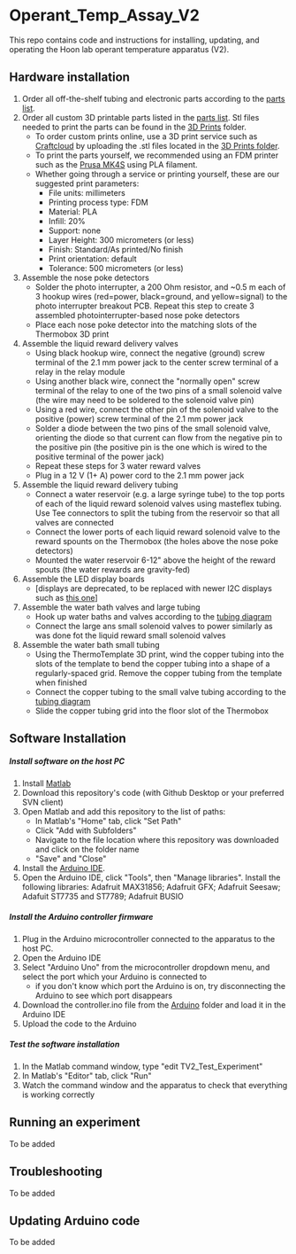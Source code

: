 # Operant_Temp_Assay_V2

This repo contains code and instructions for installing, updating, and operating the Hoon lab operant temperature apparatus (V2).

## Hardware installation
1) Order all off-the-shelf tubing and electronic parts according to the [parts list](https://github.com/misaacson01/Operant_Temp_Assay_V2/blob/main/Parts%20List.xlsx).
2) Order all custom 3D printable parts listed in the [parts list](https://github.com/misaacson01/Operant_Temp_Assay_V2/blob/main/Parts%20List.xlsx). Stl files needed to print the parts can be found in the [3D Prints](https://github.com/misaacson01/Operant_Temp_Assay_V2/tree/main/3D%20prints) folder.
    * To order custom prints online, use a 3D print service such as [Craftcloud](https://craftcloud3d.com/) by uploading the .stl files located in the [3D Prints folder](https://github.com/misaacson01/Operant_Temp_Assay_V2/tree/main/3D%20prints).
    * To print the parts yourself, we recommended using an FDM printer such as the [Prusa MK4S](https://www.prusa3d.com/product/original-prusa-mk4s-3d-printer-5/) using PLA filament.
    * Whether going through a service or printing yourself, these are our suggested print parameters:
        * File units: millimeters
        * Printing process type: FDM
        * Material: PLA
        * Infill: 20%
        * Support: none
        * Layer Height: 300 micrometers (or less)
        * Finish: Standard/As printed/No finish
        * Print orientation: default
        * Tolerance: 500 micrometers (or less)
3) Assemble the nose poke detectors
    * Solder the photo interrupter, a 200 Ohm resistor, and ~0.5 m each of 3 hookup wires (red=power, black=ground, and yellow=signal) to the photo interrupter breakout PCB. Repeat this step to create 3 assembled photointerrupter-based nose poke detectors
    * Place each nose poke detector into the matching slots of the Thermobox 3D print
4) Assemble the liquid reward delivery valves
    * Using black hookup wire, connect the negative (ground) screw terminal of the 2.1 mm power jack to the center screw terminal of a relay in the relay module
    * Using another black wire, connect the "normally open" screw terminal of the relay to one of the two pins of a small solenoid valve (the wire may need to be soldered to the solenoid valve pin)
    * Using a red wire, connect the other pin of the solenoid valve to the positive (power) screw terminal of the 2.1 mm power jack
    * Solder a diode between the two pins of the small solenoid valve, orienting the diode so that current can flow from the negative pin to the positive pin (the positive pin is the one which is wired to the positive terminal of the power jack)
    * Repeat these steps for 3 water reward valves
    * Plug in a 12 V (1+ A) power cord to the 2.1 mm power jack
6) Assemble the liquid reward delivery tubing
    * Connect a water reservoir (e.g. a large syringe tube) to the top ports of each of the liquid reward solenoid valves using masteflex tubing. Use Tee connectors to split the tubing from the reservoir so that all valves are connected
    * Connect the lower ports of each liquid reward solenoid valve to the reward spounts on the Thermobox (the holes above the nose poke detectors)
    * Mounted the water reservoir 6-12" above the height of the reward spouts (the water rewards are gravity-fed)
8) Assemble the LED display boards
    * [displays are deprecated, to be replaced with newer I2C displays such as [this one](https://www.adafruit.com/product/4741)]
9) Assemble the water bath valves and large tubing
    * Hook up water baths and valves according to the [tubing diagram](https://github.com/misaacson01/Operant_Temp_Assay_V2/blob/main/docs/Thermo%20Assay%20V2%20Diagrams.pptx)
    * Connect the large ans small solenoid valves to power similarly as was done fot the liquid reward small solenoid valves
10) Assemble the water bath small tubing
    * Using the ThermoTemplate 3D print, wind the copper tubing into the slots of the template to bend the copper tubing into a shape of a regularly-spaced grid. Remove the copper tubing from the template when finished
    * Connect the copper tubing to the small valve tubing according to the [tubing diagram](https://github.com/misaacson01/Operant_Temp_Assay_V2/blob/main/docs/Thermo%20Assay%20V2%20Diagrams.pptx)
    * Slide the copper tubing grid into the floor slot of the Thermobox

## Software Installation

##### Install software on the host PC
1) Install [Matlab](https://www.mathworks.com/products/matlab.html)
2) Download this repository's code (with Github Desktop or your preferred SVN client)
3) Open Matlab and add this repository to the list of paths:
    * In Matlab's "Home" tab, click "Set Path"
    * Click "Add with Subfolders"
    * Navigate to the file location where this repository was downloaded and click on the folder name
    * "Save" and "Close"
4) Install the [Arduino IDE](https://www.arduino.cc/en/software).
5) Open the Arduino IDE, click "Tools", then "Manage libraries". Install the following libraries: Adafruit MAX31856; Adafruit GFX; Adafruit Seesaw; Adafuit ST7735 and ST7789; Adafruit BUSIO

##### Install the Arduino controller firmware
1) Plug in the Arduino microcontroller connected to the apparatus to the host PC.
2) Open the Arduino IDE
3) Select "Arduino Uno" from the microcontroller dropdown menu, and select the port which your Arduino is connected to
    * if you don't know which port the Arduino is on, try disconnecting the Arduino to see which port disappears
4) Download the controller.ino file from the [Arduino](https://github.com/misaacson01/Operant_Temp_Assay_V2/tree/main/Arduino) folder and load it in the Arduino IDE
5) Upload the code to the Arduino

##### Test the software installation
1) In the Matlab command window, type "edit TV2_Test_Experiment"
2) In Matlab's "Editor" tab, click "Run"
3) Watch the command window and the apparatus to check that everything is working correctly

## Running an experiment
To be added

## Troubleshooting
To be added

## Updating Arduino code
To be added
